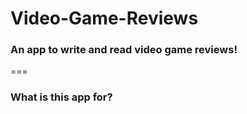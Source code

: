 # Video-Game-Reviews

### An app to write and read video game reviews!
===


### What is this app for?


